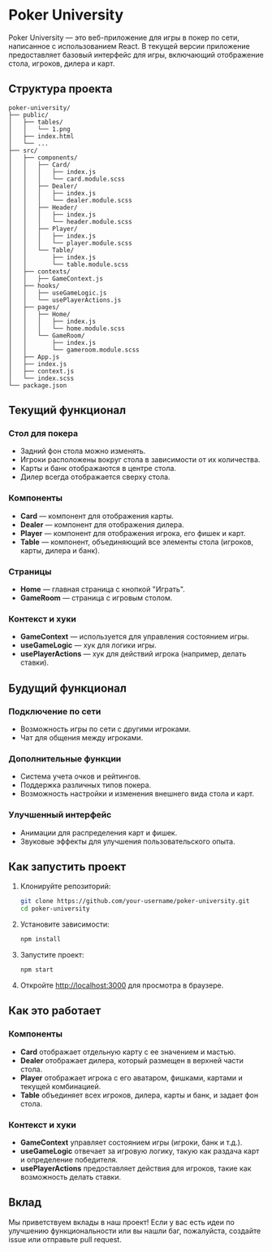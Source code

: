 # Poker University
Poker University — это веб-приложение для игры в покер по сети, написанное с использованием React. В текущей версии приложение предоставляет базовый интерфейс для игры, включающий отображение стола, игроков, дилера и карт.

## Структура проекта

```
poker-university/
├── public/
│   ├── tables/
│   │   └── 1.png
│   ├── index.html
│   └── ...
├── src/
│   ├── components/
│   │   ├── Card/
│   │   │   ├── index.js
│   │   │   └── card.module.scss
│   │   ├── Dealer/
│   │   │   ├── index.js
│   │   │   └── dealer.module.scss
│   │   ├── Header/
│   │   │   ├── index.js
│   │   │   └── header.module.scss
│   │   ├── Player/
│   │   │   ├── index.js
│   │   │   └── player.module.scss
│   │   └── Table/
│   │       ├── index.js
│   │       └── table.module.scss
│   ├── contexts/
│   │   ├── GameContext.js
│   ├── hooks/
│   │   ├── useGameLogic.js
│   │   └── usePlayerActions.js
│   ├── pages/
│   │   ├── Home/
│   │   │   ├── index.js
│   │   │   └── home.module.scss
│   │   └── GameRoom/
│   │       ├── index.js
│   │       └── gameroom.module.scss
│   ├── App.js
│   ├── index.js
│   ├── context.js
│   └── index.scss
└── package.json
```


## Текущий функционал

### Стол для покера
- Задний фон стола можно изменять.
- Игроки расположены вокруг стола в зависимости от их количества.
- Карты и банк отображаются в центре стола.
- Дилер всегда отображается сверху стола.

### Компоненты
- **Card** — компонент для отображения карты.
- **Dealer** — компонент для отображения дилера.
- **Player** — компонент для отображения игрока, его фишек и карт.
- **Table** — компонент, объединяющий все элементы стола (игроков, карты, дилера и банк).

### Страницы
- **Home** — главная страница с кнопкой "Играть".
- **GameRoom** — страница с игровым столом.

### Контекст и хуки
- **GameContext** — используется для управления состоянием игры.
- **useGameLogic** — хук для логики игры.
- **usePlayerActions** — хук для действий игрока (например, делать ставки).

## Будущий функционал

### Подключение по сети
- Возможность игры по сети с другими игроками.
- Чат для общения между игроками.

### Дополнительные функции
- Система учета очков и рейтингов.
- Поддержка различных типов покера.
- Возможность настройки и изменения внешнего вида стола и карт.

### Улучшенный интерфейс
- Анимации для распределения карт и фишек.
- Звуковые эффекты для улучшения пользовательского опыта.

## Как запустить проект

1. Клонируйте репозиторий:
    ```bash
    git clone https://github.com/your-username/poker-university.git
    cd poker-university
    ```

2. Установите зависимости:
    ```bash
    npm install
    ```

3. Запустите проект:
    ```bash
    npm start
    ```

4. Откройте [http://localhost:3000](http://localhost:3000) для просмотра в браузере.

## Как это работает

### Компоненты
- **Card** отображает отдельную карту с ее значением и мастью.
- **Dealer** отображает дилера, который размещен в верхней части стола.
- **Player** отображает игрока с его аватаром, фишками, картами и текущей комбинацией.
- **Table** объединяет всех игроков, дилера, карты и банк, и задает фон стола.

### Контекст и хуки
- **GameContext** управляет состоянием игры (игроки, банк и т.д.).
- **useGameLogic** отвечает за игровую логику, такую как раздача карт и определение победителя.
- **usePlayerActions** предоставляет действия для игроков, такие как возможность делать ставки.

## Вклад

Мы приветствуем вклады в наш проект! Если у вас есть идеи по улучшению функциональности или вы нашли баг, пожалуйста, создайте issue или отправьте pull request.